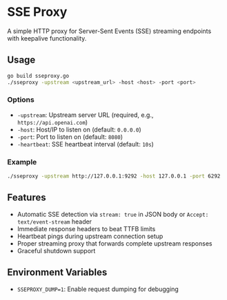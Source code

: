 # SSE Proxy

A simple HTTP proxy for Server-Sent Events (SSE) streaming endpoints with keepalive functionality.

## Usage

```bash
go build sseproxy.go
./sseproxy -upstream <upstream_url> -host <host> -port <port>
```

### Options

- `-upstream`: Upstream server URL (required, e.g., `https://api.openai.com`)
- `-host`: Host/IP to listen on (default: `0.0.0.0`)
- `-port`: Port to listen on (default: `8080`)
- `-heartbeat`: SSE heartbeat interval (default: `10s`)

### Example

```bash
./sseproxy -upstream http://127.0.0.1:9292 -host 127.0.0.1 -port 6292
```

## Features

- Automatic SSE detection via `stream: true` in JSON body or `Accept: text/event-stream` header
- Immediate response headers to beat TTFB limits
- Heartbeat pings during upstream connection setup
- Proper streaming proxy that forwards complete upstream responses
- Graceful shutdown support

## Environment Variables

- `SSEPROXY_DUMP=1`: Enable request dumping for debugging
